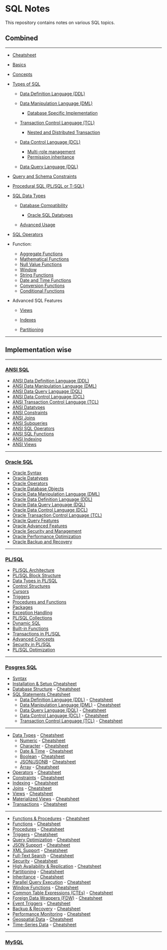 # SQL Notes

This repository contains notes on various SQL topics.

## Combined

---

- [Cheatsheet](lessons/cheatsheet/readme.md)
- [Basics](lessons/basics/readme.md)
- [Concepts](lessons/concepts/readme.md) 

- [Types of SQL](lessons/types_of_SQL/readme.md)

    - [Data Definition Language (DDL)](lessons/ddl/readme.md)

    - [Data Manipulation Language (DML)](lessons/dml/readme.md)
        - [Database Specific Implementation](lessons/dml_database_specific/readme.md)

    - [Transaction Control Language (TCL)](lessons/tcl/readme.md)
        - [Nested and Distributed Transaction](lessons/nested_distributed_transaction/readme.md)

    - [Data Control Language (DCL)](lessons/dcl/readme.md)
      - [Multi-role management](lessons/dcl_multi_role_management/readme.md)
      - [Permission inheritance](lessons/permission_inheritance/readme.md)

    - [Data Query Language (DQL)](lessons/dql/readme.md)



- [Query and Schema Constraints](lessons/constraints/readme.md)



- [Procedural SQL (PL/SQL or T-SQL)](lessons/procedural_sql/readme.md)



- [SQL Data Types](lessons/datatypes/readme.md)

    - [Database Compatibility](lessons/datatypes_compatibility/readme.md)
        - [Oracle SQL Datatypes](lessons/datatypes_oracle/oracle_sql/readme.md)

    - [Advanced Usage](lessons/datatypes_usage/readme.md)



- [SQL Operators](lessons/operator/readme.md)



- Function:
    - [Aggregate Functions](lessons/aggregate/readme.md)
    - [Mathematical Functions](lessons/mathematical_functions/readme.md)
    - [Null Value Functions](lessons/null_value_functions/readme.md)
    - [Window](lessons/window/readme.md)
    - [String Functions](lessons/string_functions/readme.md)
    - [Date and Time Functions](lessons/date_time_functions/readme.md)
    - [Conversion Functions](lessons/conversion_functions/readme.md)
    - [Conditional Functions](lessons/conditional_functions/readme.md)



- Advanced SQL Features
  - [Views](lessons/views/readme.md)

  - [Indexes](lessons/index/readme.md)

  - [Partitioning](lessons/partiontioning/readme.md) 


<!-- 
### 10. Extensions and Vendor-Specific Features
- MySQL:  
  - AUTO_INCREMENT  
  - ENGINE Types (InnoDB, MyISAM)  
  - Full-Text Search  
- PostgreSQL:  
  - Table Inheritance  
  - Rich JSON Support (JSONB)  
  - Lateral Joins  
- Oracle SQL:  
  - Hierarchical Queries (CONNECT BY)  
  - Flashback Queries  
  - PL/SQL Packages  
- SQL Server:  
  - WITH (NOLOCK)  
  - Computed Columns  
  - Columnstore Indexes  

---

### 11. Database Administration
- Backup and Recovery  
- User Management  
  - CREATE USER  
  - ALTER USER  
  - DROP USER  
- Database Management
  - CREATE DATABASE  
  - ALTER DATABASE  
  - DROP DATABASE  

---

### 12. Performance Optimization
- Query Optimization  
- Execution Plans  
- Hints  
  - Optimizer Hints (Oracle SQL, SQL Server)  

---

### 13. Analytical and Aggregate Functions
- ROW_NUMBER(), RANK(), DENSE_RANK()  
- LEAD(), LAG()  
- NTILE()  
- PERCENTILE_CONT, PERCENTILE_DISC (PostgreSQL, SQL Server)  

---

### 14. Security Features
- Role Management  
- Encryption (SQL Server TDE, Oracle Advanced Security)  
- Row-Level Security (SQL Server, PostgreSQL)  

--- 

### 15. NoSQL Extensions in SQL Databases
- JSON/Document Handling (PostgreSQL, MySQL, SQL Server)  
- Key-Value Data Stores  
 -->

---


## Implementation wise

---

### [ANSI SQL](lessons/ansi_sql/ansi_sql/readme.md)

- [ANSI Data Definition Language (DDL)](lessons/ansi_sql/ansi_ddl/readme.md) 
- [ANSI Data Manipulation Language (DML)](lessons/ansi_sql/ansi_dml/readme.md) 
- [ANSI Data Query Language (DQL)](lessons/ansi_sql/ansi_dql/readme.md)
- [ANSI Data Control Language (DCL)](lessons/ansi_sql/ansi_dcl/readme.md)  
- [ANSI Transaction Control Language (TCL)](lessons/ansi_sql/ansi_tcl/readme.md)  
- [ANSI Datatypes](lessons/ansi_sql/ansi_data_types/readme.md) 
- [ANSI Constraints](lessons/ansi_sql/ansi_constraints/readme.md)  
- [ANSI Joins](lessons/ansi_sql/ansi_joins/readme.md) 
- [ANSI Subqueries](lessons/ansi_sql/ansi_subqueries/readme.md) 
- [ANSI SQL Operators](lessons/ansi_sql/ansi_sql_operators/readme.md) 
- [ANSI SQL Functions](lessons/ansi_sql/ansi_sql_functions/readme.md) 
- [ANSI Indexing](lessons/ansi_sql/ansi_indexing/readme.md) 
- [ANSI Views](lessons/ansi_sql/ansi_views/readme.md) 

---

### [Oracle SQL](lessons/oracle_sql/oracle_sql/readme.md)

- [Oracle Syntax](lessons/oracle_sql/oracle_syntax/readme.md) 
- [Oracle Datatypes](lessons/oracle_sql/oracle_datatype/readme.md) 
- [Oracle Operators](lessons/oracle_sql/oracle_operator/readme.md)   
- [Oracle Database Objects](lessons/oracle_sql/oracle_objects/readme.md) 
- [Oracle Data Manipulation Language (DML)](lessons/oracle_sql/oracle_dml/readme.md) 
- [Oracle Data Definition Language (DDL)](lessons/oracle_sql/oracle_ddl/readme.md) 
- [Oracle Data Query Language (DQL)](lessons/oracle_sql/oracle_dql/readme.md) 
- [Oracle Data Control Language (DCL)](lessons/oracle_sql/oracle_dcl/readme.md) 
- [Oracle Transaction Control Language (TCL)](lessons/oracle_sql/oracle_tcl/readme.md) 
- [Oracle Query Features](lessons/oracle_sql/oracle_query_features/readme.md) 
- [Oracle Advanced Features](lessons/oracle_sql/oracle_advanced_features/readme.md)   
- [Oracle Security and Management](lessons/oracle_sql/oracle_security_and_management/readme.md)  
- [Oracle Performance Optimization](lessons/oracle_sql/oracle_performance_optimization/readme.md)  
- [Oracle Backup and Recovery](lessons/oracle_sql/oracle_backup_and_recovery/readme.md) 

---

### [PL/SQL](lessons/plsql/readme.md) 

- [PL/SQL Architecture](lessons/plsql_architecture/readme.md) 
- [PL/SQL Block Structure](lessons/plsql_block_structure/readme.md) 
- [Data Types in PL/SQL](lessons/plsql_data_types/readme.md)  
- [Control Structures](lessons/plsql_control_structures/readme.md) 
- [Cursors](lessons/plsql_cursors/readme.md) 
- [Triggers](lessons/plsql_triggers/readme.md) 
- [Procedures and Functions](lessons/plsql_procedures_functions/readme.md) 
- [Packages](lessons/plsql_packages/readme.md)  
- [Exception Handling](lessons/plsql_exception_handling/readme.md)
- [PL/SQL Collections](lessons/plsql_collections/readme.md)  
- [Dynamic SQL](lessons/plsql_dynamic_sql/readme.md) 
- [Built-in Functions](lessons/plsql_built_in_functions/readme.md) 
- [Transactions in PL/SQL](lessons/plsql_transactions/readme.md) 
- [Advanced Concepts](lessons/plsql_advanced_concepts/readme.md) 
- [Security in PL/SQL](lessons/plsql_security/readme.md)
- [PL/SQL Optimization](lessons/plsql_optimization/readme.md) 

---

### [Posgres SQL](lessons/posgres_sql/readme.md)

- [Syntax](lessons/postgres_syntax/readme.dm)
- [Installation & Setup Cheatsheet](lessons/postgres_cheatsheet_installation_setup/readme.md)  
- [Database Structure](lessons/postgres_database_structure/readme.md) - [Cheatsheet](lessons/postgres_cheatsheet_database_structure/readme.md)  
- [SQL Statements Cheatsheet](lessons/postgres_cheatsheet_sql_statements/readme.md)  
    - [Data Definition Language (DDL)](lessons/postgres_ddl/readme.md) - [Cheatsheet](lessons/postgres_cheatsheet_ddl/readme.md)  
    - [Data Manipulation Language (DML)](lessons/postgres_dml/readme.md) - [Cheatsheet](lessons/postgres_cheatsheet_dml/readme.md)  
    - [Data Query Language (DQL)](lessons/postgres_dql/readme.md) - [Cheatsheet](lessons/postgres_cheatsheet_dql/readme.md)  
    - [Data Control Language (DCL)](lessons/postgres_dcl/readme.md) - [Cheatsheet](lessons/postgres_cheatsheet_dcl/readme.md)  
    - [Transaction Control Language (TCL)](lessons/postgres_tcl/readme.md) - [Cheatsheet](lessons/postgres_cheatsheet_tcl/readme.md)  

---

- [Data Types](lessons/postgres_data_types/readme.md) - [Cheatsheet](lessons/postgres_cheatsheet_data_types/readme.md)  
    - [Numeric](lessons/postgres_numeric_data_type/readme.md) - [Cheatsheet](lessons/postgres_cheatsheet_numeric_data_type/readme.md)  
    - [Character](lessons/postgres_character_data_type/readme.md) - [Cheatsheet](lessons/postgres_cheatsheet_character_data_type/readme.md)  
    - [Date & Time](lessons/postgres_date_time_data_type/readme.md) - [Cheatsheet](lessons/postgres_cheatsheet_date_time_data_type/readme.md)  
    - [Boolean](lessons/postgres_boolean_data_type/readme.md) - [Cheatsheet](lessons/postgres_cheatsheet_boolean_data_type/readme.md)  
    - [JSON/JSONB](lessons/postgres_json_jsonb_data_type/readme.md) - [Cheatsheet](lessons/postgres_cheatsheet_json_jsonb_data_type/readme.md)  
    - [Array](lessons/postgres_array_data_type/readme.md) - [Cheatsheet](lessons/postgres_cheatsheet_array_data_type/readme.md)  
- [Operators](lessons/postgres_operator/readme.md) - [Cheatsheet](lessons/postgres_cheatsheet_operator/readme.md)  
- [Constraints](lessons/postgres_constraints/readme.md) - [Cheatsheet](lessons/postgres_cheatsheet_constraints/readme.md)  
- [Indexing](lessons/postgres_indexing/readme.md) - [Cheatsheet](lessons/postgres_cheatsheet_indexing/readme.md)  
- [Joins](lessons/postgres_joins/readme.md) - [Cheatsheet](lessons/postgres_cheatsheet_joins/readme.md)  
- [Views](lessons/postgres_views/readme.md) - [Cheatsheet](lessons/postgres_cheatsheet_views/readme.md)  
- [Materialized Views](lessons/postgres_materialized_views/readme.md) - [Cheatsheet](lessons/postgres_cheatsheet_materialized_views/readme.md)  
- [Transactions](lessons/postgres_transactions/readme.md) - [Cheatsheet](lessons/postgres_cheatsheet_transactions/readme.md)  

---

- [Functions & Procedures](lessons/postgres_functions_procedures/readme.md) - [Cheatsheet](lessons/postgres_cheatsheet_functions_procedures/readme.md)  
- [Functions](lessons/postgres_functions/readme.md) - [Cheatsheet](lessons/postgres_cheatsheet_functions/readme.md)  
- [Procedures](lessons/postgres_procedures/readme.md) - [Cheatsheet](lessons/postgres_cheatsheet_procedures/readme.md)  
- [Triggers](lessons/postgres_triggers/readme.md) - [Cheatsheet](lessons/postgres_cheatsheet_triggers/readme.md)  
- [Query Optimization](lessons/postgres_query_optimization/readme.md) - [Cheatsheet](lessons/postgres_cheatsheet_query_optimization/readme.md)  
- [JSON Support](lessons/postgres_json/readme.md) - [Cheatsheet](lessons/postgres_cheatsheet_json/readme.md)  
- [XML Support](lessons/postgres_xml/readme.md) - [Cheatsheet](lessons/postgres_cheatsheet_xml/readme.md)  
- [Full-Text Search](lessons/postgres_full_text_search/readme.md) - [Cheatsheet](lessons/postgres_cheatsheet_full_text_search/readme.md)  
- [Security](lessons/postgres_security/readme.md) - [Cheatsheet](lessons/postgres_cheatsheet_security/readme.md)  
- [High Availability & Replication](lessons/postgres_replication/readme.md) - [Cheatsheet](lessons/postgres_cheatsheet_replication/readme.md)  
- [Partitioning](lessons/postgres_partitioning/readme.md) - [Cheatsheet](lessons/postgres_cheatsheet_partitioning/readme.md)  
- [Inheritance](lessons/postgres_inheritance/readme.md) - [Cheatsheet](lessons/postgres_cheatsheet_inheritance/readme.md)  
- [Parallel Query Execution](lessons/postgres_parallel_query/readme.md) - [Cheatsheet](lessons/postgres_cheatsheet_parallel_query/readme.md)  
- [Window Functions](lessons/postgres_window_functions/readme.md) - [Cheatsheet](lessons/postgres_cheatsheet_window_functions/readme.md)  
- [Common Table Expressions (CTEs)](lessons/postgres_cte/readme.md) - [Cheatsheet](lessons/postgres_cheatsheet_cte/readme.md)  
- [Foreign Data Wrappers (FDW)](lessons/postgres_fdw/readme.md) - [Cheatsheet](lessons/postgres_cheatsheet_fdw/readme.md)  
- [Event Triggers](lessons/postgres_event_triggers/readme.md) - [Cheatsheet](lessons/postgres_cheatsheet_event_triggers/readme.md)  
- [Backup & Recovery](lessons/postgres_backup_recovery/readme.md) - [Cheatsheet](lessons/postgres_cheatsheet_backup_recovery/readme.md)  
- [Performance Monitoring](lessons/postgres_performance_monitoring/readme.md) - [Cheatsheet](lessons/postgres_cheatsheet_performance_monitoring/readme.md)  
- [Geospatial Data](lessons/postgres_geospatial/readme.md) - [Cheatsheet](lessons/postgres_cheatsheet_geospatial/readme.md)  
- [Time-Series Data](lessons/postgres_time_series/readme.md) - [Cheatsheet](lessons/postgres_cheatsheet_time_series/readme.md)  

---

<!-- 
### [Posgres SQL](lessons/posgres_sql/readme.md)

### [Basic Concepts](lessons/posgres_sql_basic_concepts/readme.md)

- [Data Types](lessons/posgres_sql_data_types/readme.md)
- [SQL Syntax](lessons/posgres_sql_sql_syntax/readme.md)
- [Identifiers and Literals](lessons/posgres_sql_identifiers_literals/readme.md)

### [Database Management](lessons/posgres_sql_database_management/readme.md)

- [Database Creation](lessons/posgres_sql_database_creation/readme.md)
- [Schemas](lessons/posgres_sql_schemas/readme.md)
- [Roles and Permissions](lessons/posgres_sql_roles_permissions/readme.md)
- [Backup and Restore](lessons/posgres_sql_backup_restore/readme.md)
- [Monitoring and Logs](lessons/posgres_sql_monitoring_logs/readme.md)

### [Table Management](lessons/posgres_sql_table_management/readme.md)

- [Table Types](lessons/posgres_sql_table_types/readme.md)
- [Table Operations](lessons/posgres_sql_table_operations/readme.md)
- [Constraints](lessons/posgres_sql_constraints/readme.md)
- [Indexes](lessons/posgres_sql_indexes/readme.md)

### [Query Optimization](lessons/posgres_sql_query_optimization/readme.md)

- [Query Plans](lessons/posgres_sql_query_plans/readme.md)
- [Vacuum and Analyze](lessons/posgres_sql_vacuum_analyze/readme.md)
- [Partitioning](lessons/posgres_sql_partitioning/readme.md)
- [Clustering](lessons/posgres_sql_clustering/readme.md)

### [Advanced Features](lessons/posgres_sql_advanced_features/readme.md)

- [Triggers](lessons/posgres_sql_triggers/readme.md)
- [Stored Procedures](lessons/posgres_sql_stored_procedures/readme.md)
- [Views](lessons/posgres_sql_views/readme.md)
- [Foreign Data Wrappers (FDW)](lessons/posgres_sql_fdw/readme.md)

### [Transactions](lessons/posgres_sql_transactions/readme.md)

- [Transaction Control](lessons/posgres_sql_transaction_control/readme.md)
- [Isolation Levels](lessons/posgres_sql_isolation_levels/readme.md)
- [Savepoints](lessons/posgres_sql_savepoints/readme.md)

### [Extensions](lessons/posgres_sql_extensions/readme.md)

- [Common Extensions](lessons/posgres_sql_common_extensions/readme.md)
- [Management](lessons/posgres_sql_extension_management/readme.md)

### [JSON and JSONB](lessons/posgres_sql_json_jsonb/readme.md)

- [JSON Operations](lessons/posgres_sql_json_operations/readme.md)
- [Querying JSON](lessons/posgres_sql_querying_json/readme.md)

### [Security](lessons/posgres_sql_security/readme.md)

- [Authentication](lessons/posgres_sql_authentication/readme.md)
- [SSL and Encryption](lessons/posgres_sql_ssl_encryption/readme.md)
- [Row-Level Security](lessons/posgres_sql_row_level_security/readme.md)

### [Replication and High Availability](lessons/posgres_sql_replication_high_availability/readme.md)

- [Replication Types](lessons/posgres_sql_replication_types/readme.md)
- [Clustering](lessons/posgres_sql_clustering/readme.md)
- [Tools](lessons/posgres_sql_tools/readme.md)

### [Performance Tuning](lessons/posgres_sql_performance_tuning/readme.md)

- [Configuration](lessons/posgres_sql_configuration/readme.md)
- [Caching](lessons/posgres_sql_caching/readme.md)
- [Connection Pooling](lessons/posgres_sql_connection_pooling/readme.md)

### [Miscellaneous](lessons/posgres_sql_miscellaneous/readme.md)

- [Foreign Keys and Relationships](lessons/posgres_sql_foreign_keys_relationships/readme.md)
- [Inheritance](lessons/posgres_sql_inheritance/readme.md)
- [Time Zone Support](lessons/posgres_sql_time_zone_support/readme.md)
- [Event Triggers](lessons/posgres_sql_event_triggers/readme.md) -->

### [MySQL](lessons/mysql/readme.md)